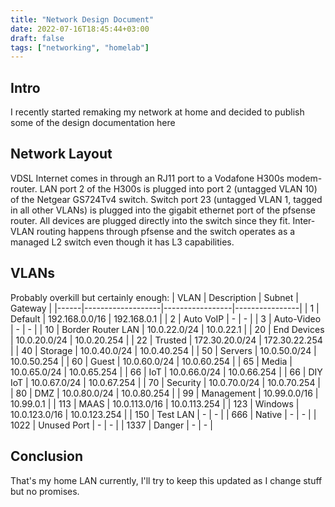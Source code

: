 ```yaml
---
title: "Network Design Document"
date: 2022-07-16T18:45:44+03:00
draft: false
tags: ["networking", "homelab"]
---
```


## Intro
I recently started remaking my network at home and decided to publish some of the design documentation here

## Network Layout
VDSL Internet comes in through an RJ11 port to a Vodafone H300s modem-router.
LAN port 2 of the H300s is plugged into port 2 (untagged VLAN 10) of the Netgear GS724Tv4 switch.
Switch port 23 (untagged VLAN 1, tagged in all other VLANs) is plugged into the gigabit ethernet port of the pfsense router.
All devices are plugged directly into the switch since they fit.
Inter-VLAN routing happens through pfsense and the switch operates as a managed L2 switch even though it has L3 capabilities.

## VLANs
Probably overkill but certainly enough:
| VLAN | Description       | Subnet          | Gateway        |
|------|-------------------|-----------------|----------------|
| 1    | Default           | 192.168.0.0/16  | 192.168.0.1    |
| 2    | Auto VoIP         | -               | -              |
| 3    | Auto-Video        | -               | -              |
| 10   | Border Router LAN | 10.0.22.0/24    | 10.0.22.1      |
| 20   | End Devices       | 10.0.20.0/24    | 10.0.20.254    |
| 22   | Trusted           | 172.30.20.0/24  | 172.30.22.254  |
| 40   | Storage           | 10.0.40.0/24    | 10.0.40.254    |
| 50   | Servers           | 10.0.50.0/24    | 10.0.50.254    |
| 60   | Guest             | 10.0.60.0/24    | 10.0.60.254    |
| 65   | Media             | 10.0.65.0/24    | 10.0.65.254    |
| 66   | IoT               | 10.0.66.0/24    | 10.0.66.254    |
| 66   | DIY IoT           | 10.0.67.0/24    | 10.0.67.254    |
| 70   | Security          | 10.0.70.0/24    | 10.0.70.254    |
| 80   | DMZ               | 10.0.80.0/24    | 10.0.80.254    |
| 99   | Management        | 10.99.0.0/16    | 10.99.0.1      |
| 113  | MAAS              | 10.0.113.0/16   | 10.0.113.254   |
| 123  | Windows           | 10.0.123.0/16   | 10.0.123.254   |
| 150  | Test LAN          | -               | -              |
| 666  | Native            | -               | -              |
| 1022 | Unused Port       | -               | -              |
| 1337 | Danger            | -               | -              |

## Conclusion
That's my home LAN currently, I'll try to keep this updated as I change stuff but no promises.
